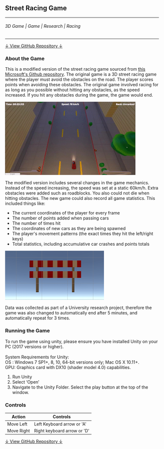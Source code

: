 <div class="parallax" style="height: 350px; background-image: url('../../assets/projects/racing-game/gameplay.PNG');"></div>
<br>
<div class="writtenContent">

## Street Racing Game
___

###### 3D Game | Game | Research | Racing
___

<div class="download-container">
    <div class="button-container">
        <a href="https://github.com/vondreii/Modified-Street-Racing-Game" class="button repo">↓ View GitHub Repository ↓</a>
    </div>
</div>

### About the Game

This is a modified version of the street racing game sourced from [this Microsoft's Github repository](https://github.com/Microsoft/Imagine_street-racing).
The original game is a 3D street racing game where the player must avoid the obstacles on the road. The player scores points when avoiding these obstacles. 
The original game involved racing for as long as you possible without hitting any obstacles, as the speed increased. If you hit any obstacles during the game, the game would end.

<!-- ----------- Image ----------- -->   
<div class="blog-image-container">
  <img src="../../assets/projects/racing-game/street-racing-preview.gif" alt="image" class="blog-image"/> 
</div>
<!-- ----------------------------- -->

The modified version includes several changes in the game mechanics. Instead of the speed increasing, the speed was set at a static 60km/h. 
Extra obstacles were added such as roadblocks. You also could not die when hitting obstacles. The new game could also record all game statistics. This included things like:

* The current coordinates of the player for every frame
* The number of points added when passing cars
* The number of times hit
* The coordinates of new cars as they are being spawned
* The player's movement patterns (the exact times they hit the left/right keys)
* Total statistics, including accumulative car crashes and points totals

<!-- ----------- Image ----------- -->   
<div class="blog-image-container">
  <img src="../../assets/projects/racing-game/roadblock.PNG" alt="image" class="blog-image"/> 
</div>
<!-- ----------------------------- -->

Data was collected as part of a University research project, therefore the game was also changed to automatically end after 5 minutes, and automatically repeat for 3 times.

### Running the Game
To run the game using unity, please ensure you have installed Unity on your PC (2017
versions or higher).\
\
System Requirements for Unity:\
OS : Windows 7 SP1+, 8, 10, 64-bit versions only; Mac OS X 10.11+.\
GPU: Graphics card with DX10 (shader model 4.0) capabilities.

1. Run Unity
2. Select ‘Open’
3. Navigate to the Unity Folder. Select the play button at the top of the window.

### Controls

Action  	  	| Controls
--------------- | -------------
Move Left 	  	| Left Keyboard arrow or 'A'
Move Right	  	| Right keyboard arrow or 'D'


<div class="download-container">
    <div class="button-container">
        <a href="https://github.com/vondreii/Modified-Street-Racing-Game" class="button repo">↓ View GitHub Repository ↓</a>
    </div>
</div>

</div>